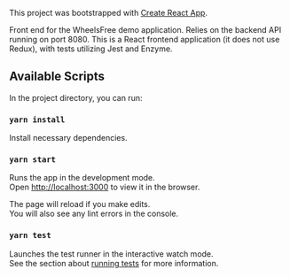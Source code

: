 This project was bootstrapped with [Create React App](https://github.com/facebook/create-react-app).

Front end for the WheelsFree demo application. Relies on the backend API running on port 8080.
This is a React frontend application (it does not use Redux), with tests utilizing Jest and Enzyme.

## Available Scripts

In the project directory, you can run:

### `yarn install`

Install necessary dependencies.

### `yarn start`

Runs the app in the development mode.<br>
Open [http://localhost:3000](http://localhost:3000) to view it in the browser.

The page will reload if you make edits.<br>
You will also see any lint errors in the console.

### `yarn test`

Launches the test runner in the interactive watch mode.<br>
See the section about [running tests](https://facebook.github.io/create-react-app/docs/running-tests) for more information.

